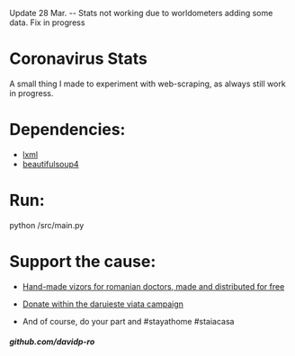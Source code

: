 Update 28 Mar. -- Stats not working due to worldometers adding some data. Fix in progress

# Coronavirus Stats
A small thing I made to experiment with web-scraping, as always still work in progress.

# Dependencies:
* [lxml](https://pypi.org/project/lxml/) 
* [beautifulsoup4](https://pypi.org/project/beautifulsoup4/)

# Run:
python /src/main.py

# Support the cause:
* [Hand-made vizors for romanian doctors, made and distributed for free](https://pypi.org/project/beautifulsoup4/)

* [Donate within the daruieste viata campaign](https://www.daruiesteviata.ro/campanii/sprijinim-lupta-cu-covid-19/bG3DOJ2da)

* And of course, do your part and #stayathome #staiacasa

##### github.com/davidp-ro
